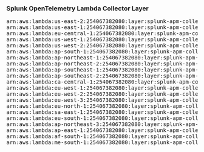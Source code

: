 <h3>Splunk OpenTelemetry Lambda Collector Layer</h3>

<pre>
arn:aws:lambda:us-east-2:254067382080:layer:splunk-apm-collector:197
arn:aws:lambda:us-east-1:254067382080:layer:splunk-apm-collector:16
arn:aws:lambda:eu-central-1:254067382080:layer:splunk-apm-collector:16
arn:aws:lambda:us-west-1:254067382080:layer:splunk-apm-collector:16
arn:aws:lambda:us-west-2:254067382080:layer:splunk-apm-collector:16
arn:aws:lambda:ap-south-1:254067382080:layer:splunk-apm-collector:16
arn:aws:lambda:ap-northeast-1:254067382080:layer:splunk-apm-collector:16
arn:aws:lambda:ap-northeast-2:254067382080:layer:splunk-apm-collector:16
arn:aws:lambda:ap-southeast-1:254067382080:layer:splunk-apm-collector:16
arn:aws:lambda:ap-southeast-2:254067382080:layer:splunk-apm-collector:16
arn:aws:lambda:ca-central-1:254067382080:layer:splunk-apm-collector:16
arn:aws:lambda:eu-west-1:254067382080:layer:splunk-apm-collector:16
arn:aws:lambda:eu-west-2:254067382080:layer:splunk-apm-collector:16
arn:aws:lambda:eu-west-3:254067382080:layer:splunk-apm-collector:16
arn:aws:lambda:eu-north-1:254067382080:layer:splunk-apm-collector:16
arn:aws:lambda:sa-east-1:254067382080:layer:splunk-apm-collector:16
arn:aws:lambda:eu-south-1:254067382080:layer:splunk-apm-collector:16
arn:aws:lambda:ap-northeast-3:254067382080:layer:splunk-apm-collector:16
arn:aws:lambda:ap-east-1:254067382080:layer:splunk-apm-collector:16
arn:aws:lambda:af-south-1:254067382080:layer:splunk-apm-collector:16
arn:aws:lambda:me-south-1:254067382080:layer:splunk-apm-collector:16
</pre>
